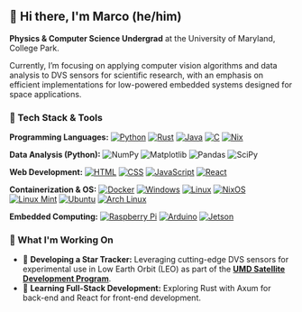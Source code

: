 ## 👋 Hi there, I'm Marco (he/him)

**Physics & Computer Science Undergrad** at the University of Maryland, College Park. 

Currently, I’m focusing on applying computer vision algorithms and data analysis to DVS sensors for scientific research, with an emphasis on efficient implementations for low-powered embedded systems designed for space applications.

### 🌟 Tech Stack & Tools

**Programming Languages:**
[![Python](https://img.shields.io/badge/Python-3776AB?logo=python&logoColor=fff)](#)
[![Rust](https://img.shields.io/badge/Rust-%23000000.svg?e&logo=rust&logoColor=white)](#)
[![Java](https://img.shields.io/badge/Java-%23ED8B00.svg?logo=openjdk&logoColor=white)](#)
[![C](https://img.shields.io/badge/C-00599C?logo=c&logoColor=white)](#)
[![Nix](https://img.shields.io/badge/Nix-5277C3.svg?&logo=NixOS&logoColor=white)](#)

**Data Analysis (Python):**
![NumPy](https://img.shields.io/badge/numpy-%23013243.svg?logo=numpy&logoColor=white)
![Matplotlib](https://custom-icon-badges.demolab.com/badge/Matplotlib-fff?logo=matplotlib&logoColor=000)
![Pandas](https://img.shields.io/badge/pandas-%23150458.svg?logo=pandas&logoColor=white)
![SciPy](https://img.shields.io/badge/SciPy-%230C55A5.svg?logo=scipy&logoColor=%white)

**Web Development:**
[![HTML](https://img.shields.io/badge/HTML-%23E34F26.svg?logo=html5&logoColor=white)](#)
[![CSS](https://img.shields.io/badge/CSS-1572B6?logo=css3&logoColor=fff)](#)
[![JavaScript](https://img.shields.io/badge/JavaScript-F7DF1E?logo=javascript&logoColor=000)](#)
[![React](https://img.shields.io/badge/React-%2320232a.svg?logo=react&logoColor=%2361DAFB)](#)

**Containerization & OS:**
[![Docker](https://img.shields.io/badge/Docker-2496ED?logo=docker&logoColor=fff)](#)
[![Windows](https://custom-icon-badges.demolab.com/badge/Windows-0078D6?logo=windows11&logoColor=white)](#)
[![Linux](https://img.shields.io/badge/Linux-FCC624?logo=linux&logoColor=black)](#)
[![NixOS](https://img.shields.io/badge/NixOS-5277C3?logo=nixos&logoColor=fff)](#)
[![Linux Mint](https://img.shields.io/badge/Linux%20Mint-87CF3E?logo=linuxmint&logoColor=fff)](#)
[![Ubuntu](https://img.shields.io/badge/Ubuntu-E95420?logo=ubuntu&logoColor=white)](#)
[![Arch Linux](https://img.shields.io/badge/Arch%20Linux-1793D1?logo=arch-linux&logoColor=fff)](#)

**Embedded Computing:**
[![Raspberry Pi](https://img.shields.io/badge/-Raspberry_Pi-C51A4A?logo=Raspberry-Pi)](#)
[![Arduino](https://img.shields.io/badge/-Arduino-00979D?logo=Arduino&logoColor=white)](#)
[![Jetson](https://img.shields.io/badge/Jetson-88CE02?logo=nvidia&logoColor=black)](#)

### 🚀 What I'm Working On

- 🌌 **Developing a Star Tracker:** Leveraging cutting-edge DVS sensors for experimental use in Low Earth Orbit (LEO) as part of the **[UMD Satellite Development Program](https://smallsats.umd.edu/)**.
- 🌱 **Learning Full-Stack Development:** Exploring Rust with Axum for back-end and React for front-end development.

